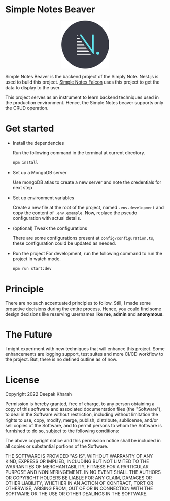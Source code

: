 # Simple Notes Beaver

<p align="center">
<img src="static/simply-notes-beaver.png" width="150" height="150" />
</p>

Simple Notes Beaver is the backend project of the Simply Note. Nest.js is used to build this project. [Simple Notes Falcon](https://github.com/Deepak-Kharah/simple-notes-falcon) uses this project to get the data to display to the user.

This project serves as an instrument to learn backend techniques used in the production environment. Hence, the Simple Notes beaver supports only the CRUD operation.

# Get started

- Install the dependencies

  Run the following command in the terminal at current directory.

  ```sh
  npm install
  ```

- Set up a MongoDB server

  Use mongoDB atlas to create a new server and note the credentials for next step

- Set up environment variables

  Create a new file at the root of the project, named `.env.development` and copy the content of `.env.example`. Now, replace the pseudo configuration with actual details.

- (optional) Tweak the configurations

  There are some configurations present at `config/configuration.ts`, these configuration could be updated as needed.

- Run the project
  For development, run the following command to run the project in watch mode.
  ```sh
  npm run start:dev
  ```

# Principle

There are no such accentuated principles to follow. Still, I made some proactive decisions during the entire process. Hence, you could find some design decisions like reserving usernames like **me**, **admin** and **anonymous**.

# The Future

I might experiment with new techniques that will enhance this project. Some enhancements are logging support, test suites and more CI/CD workflow to the project. But, there is no defined outline as of now.

# License

Copyright 2022 Deepak Kharah

Permission is hereby granted, free of charge, to any person obtaining a copy of this software and associated documentation files (the "Software"), to deal in the Software without restriction, including without limitation the rights to use, copy, modify, merge, publish, distribute, sublicense, and/or sell copies of the Software, and to permit persons to whom the Software is furnished to do so, subject to the following conditions:

The above copyright notice and this permission notice shall be included in all copies or substantial portions of the Software.

THE SOFTWARE IS PROVIDED "AS IS", WITHOUT WARRANTY OF ANY KIND, EXPRESS OR IMPLIED, INCLUDING BUT NOT LIMITED TO THE WARRANTIES OF MERCHANTABILITY, FITNESS FOR A PARTICULAR PURPOSE AND NONINFRINGEMENT. IN NO EVENT SHALL THE AUTHORS OR COPYRIGHT HOLDERS BE LIABLE FOR ANY CLAIM, DAMAGES OR OTHER LIABILITY, WHETHER IN AN ACTION OF CONTRACT, TORT OR OTHERWISE, ARISING FROM, OUT OF OR IN CONNECTION WITH THE SOFTWARE OR THE USE OR OTHER DEALINGS IN THE SOFTWARE.
